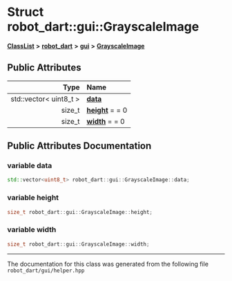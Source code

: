 

# Struct robot\_dart::gui::GrayscaleImage



[**ClassList**](annotated.md) **>** [**robot\_dart**](namespacerobot__dart.md) **>** [**gui**](namespacerobot__dart_1_1gui.md) **>** [**GrayscaleImage**](structrobot__dart_1_1gui_1_1GrayscaleImage.md)


























## Public Attributes

| Type | Name |
| ---: | :--- |
|  std::vector&lt; uint8\_t &gt; | [**data**](#variable-data)  <br> |
|  size\_t | [**height**](#variable-height)   = = 0<br> |
|  size\_t | [**width**](#variable-width)   = = 0<br> |












































## Public Attributes Documentation




### variable data 

```C++
std::vector<uint8_t> robot_dart::gui::GrayscaleImage::data;
```






### variable height 

```C++
size_t robot_dart::gui::GrayscaleImage::height;
```






### variable width 

```C++
size_t robot_dart::gui::GrayscaleImage::width;
```




------------------------------
The documentation for this class was generated from the following file `robot_dart/gui/helper.hpp`


